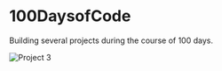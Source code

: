 # 100DaysofCode
Building several projects during the course of 100 days. 


![Project 3](https://imgflip.com/gif/2xdqc6)
